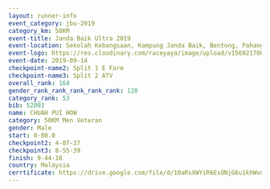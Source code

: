 ```yaml
---
layout: runner-info 
event_category: jbu-2019 
category_km: 50KM 
event-title: Janda Baik Ultra 2019 
event-location: Sekolah Kebangsaan, Kampung Janda Baik, Bentong, Pahang, Malaysia 
event-logo: https://res.cloudinary.com/raceyaya/image/upload/v1569217009/logo/janda-baik_vch1pc.jpg 
event-date: 2019-09-14 
checkpoint-name2: Split 1 E Farm 
checkpoint-name3: Split 2 ATV 
overall_rank: 164
gender_rank_rank_rank_rank_rank: 128
category_rank: 53
bib: 52003
name: CHUAH PUI HOW
category: 50KM Men Veteran
gender: Male
start: 0-00.0
checkpoint2: 4-07-37
checkpoint3: 8-55-39
finish: 9-44-16
country: Malaysia
cerrtificate: https://drive.google.com/file/d/10aRsXWYiR6EsONjG6u1khWvnw8-qds_d/view?usp=sharing
---
```

